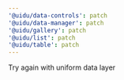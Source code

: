 ```yaml
---
'@uidu/data-controls': patch
'@uidu/data-manager': patch
'@uidu/gallery': patch
'@uidu/list': patch
'@uidu/table': patch
---
```


Try again with uniform data layer
